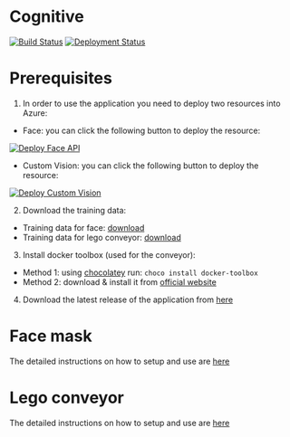 # Cognitive

[![Build Status](https://dev.azure.com/gabrielbarbu/cognitive/_apis/build/status/cognitive-CI?branchName=master)](https://dev.azure.com/gabrielbarbu/cognitive/_build/latest?definitionId=7?branchName=master) [![Deployment Status](https://vsrm.dev.azure.com/gabrielbarbu/_apis/public/Release/badge/bbe05c92-e772-4eca-b25c-4c8380688e64/1/1)](https://github.com/bibistroc/cognitive/releases)

# Prerequisites
1. In order to use the application you need to deploy two resources into Azure:
- Face: you can click the following button to deploy the resource:

[![Deploy Face API](https://azuredeploy.net/deploybutton.png)](https://portal.azure.com/#create/Microsoft.Template/uri/https%3A%2F%2Fraw.githubusercontent.com%2Fbibistroc%2Fcognitive%2Fmaster%2Fazure%2Ffaceapi.azuredeploy.json)

- Custom Vision: you can click the following button to deploy the resource:

[![Deploy Custom Vision](https://azuredeploy.net/deploybutton.png)](https://portal.azure.com/#create/Microsoft.Template/uri/https%3A%2F%2Fraw.githubusercontent.com%2Fbibistroc%2Fcognitive%2Fmaster%2Fazure%2Fcustomvision.azuredeploy.json)

2. Download the training data:
- Training data for face: [download](https://github.com/bibistroc/cognitive/blob/master/assets/face-mask/training-data.zip?raw=true)
- Training data for lego conveyor: [download](https://github.com/bibistroc/cognitive/blob/master/assets/lego-conveyor/training-data.zip?raw=true)
3. Install docker toolbox (used for the conveyor):
- Method 1: using [chocolatey](https://chocolatey.org) run: `choco install docker-toolbox `
- Method 2: download & install it from [official website](https://docs.docker.com/toolbox/toolbox_install_windows/)
4. Download the latest release of the application from [here](https://github.com/bibistroc/cognitive/releases/latest)

# Face mask
The detailed instructions on how to setup and use are [here](./FACEAPI.md)

# Lego conveyor
The detailed instructions on how to setup and use are [here](./LEGOCONVEYOR.md)